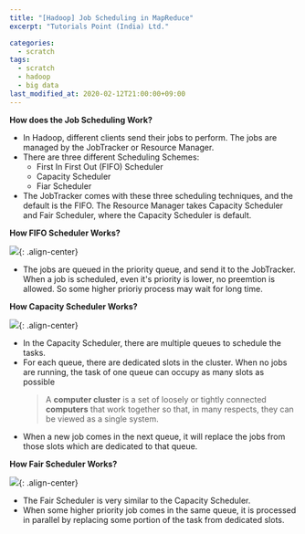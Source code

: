 ```yaml
---
title: "[Hadoop] Job Scheduling in MapReduce"
excerpt: "Tutorials Point (India) Ltd."

categories:
  - scratch
tags:
  - scratch
  - hadoop
  - big data
last_modified_at: 2020-02-12T21:00:00+09:00
---  
```


**How does the Job Scheduling Work?**  

  - In Hadoop, different clients send their jobs to perform. The jobs are managed by the JobTracker or Resource Manager.
  - There are three different Scheduling Schemes:
    - First In First Out (FIFO) Scheduler
    - Capacity Scheduler
    - Fiar Scheduler
  - The JobTracker comes with these three scheduling techniques, and the default is the FIFO. The Resource Manager takes Capacity Scheduler and Fair Scheduler, where the Capacity Scheduler is default.  

**How FIFO Scheduler Works?**  

![](https://eliotjang.github.io/assets/images/hadoop/fifo-scheduler.png){: .align-center}  

  - The jobs are queued in the priority queue, and send it to the JobTracker. When a job is scheduled, even it's priority is lower, no preemtion is allowed. So some higher prioriy process may wait for long time.  


**How Capacity Scheduler Works?**  

  ![](https://eliotjang.github.io/assets/images/hadoop/capacity-scheduler.png){: .align-center}  

  - In the Capacity Scheduler, there are multiple queues to schedule the tasks.
  - For each queue, there are dedicated slots in the cluster. When no jobs are running, the task of one queue can occupy as many slots as possible  
    >A **computer cluster** is a set of loosely or tightly connected **computers** that work together so that, in many respects, they can be viewed as a single system.
  - When a new job comes in the next queue, it will replace the jobs from those slots which are dedicated to that queue.  


**How Fair Scheduler Works?**  

![](https://eliotjang.github.io/assets/images/hadoop/fair-scheduler.png){: .align-center}  

  - The Fair Scheduler is very similar to the Capacity Scheduler.
  - When some higher priority job comes in the same queue, it is processed in parallel by replacing some portion of the task from dedicated slots.  


